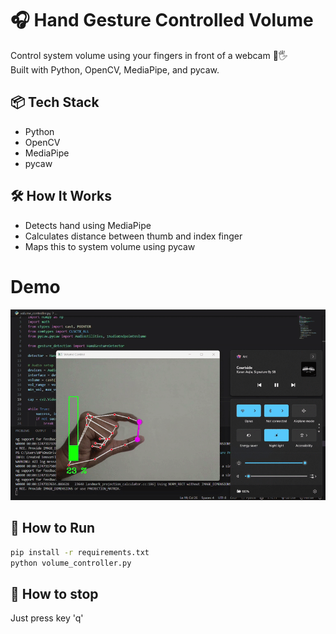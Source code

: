 # 🎧 Hand Gesture Controlled Volume

Control system volume using your fingers in front of a webcam 🎥🖐️  
Built with Python, OpenCV, MediaPipe, and pycaw.

## 📦 Tech Stack
- Python
- OpenCV
- MediaPipe
- pycaw

## 🛠️ How It Works
- Detects hand using MediaPipe
- Calculates distance between thumb and index finger
- Maps this to system volume using pycaw

# Demo
 ![Demo](visual/demo.gif)

## 🚀 How to Run
```bash
pip install -r requirements.txt
python volume_controller.py
```

## 🛑 How to stop
Just press key 'q'
